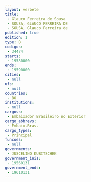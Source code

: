```yaml
---
layout: verbete
title:
 - Glauco Ferreira de Sousa
 - SOUSA, GLAUCO FERREIRA DE
 - SOUSA, Glauco Ferreira de
published: true
edition: 1  
type: B
codigos: 
 - 34474
starts: 
 - 19580000
ends: 
 - 19590000
cities: 
 - null 
ufs: 
 - null 
countries: 
 - BO
institutions: 
 - null 
cargoss: 
 - Embaixador Brasileiro no Exterior
cargo_abbrevs: 
 - Embaix.Bras.
cargo_types: 
 - Principal
funcoes: 
 - null 
governments: 
 - JUSCELINO KUBITSCHEK
government_inis: 
 - 19560131
government_ends: 
 - 19610131
---
```


